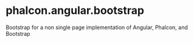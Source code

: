 # phalcon.angular.bootstrap
Bootstrap for a non single page implementation of Angular, Phalcon, and Bootstrap
